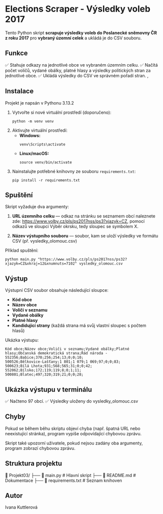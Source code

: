 #  Elections Scraper - Výsledky voleb 2017

Tento Python skript **scrapuje výsledky voleb do Poslanecké sněmovny ČR z roku 2017** pro **vybraný územní celek**  a ukládá je do CSV souboru.

## Funkce

✅ Stahuje odkazy na jednotlivé obce ve vybraném územním celku.
✅ Načítá počet voličů, vydané obálky, platné hlasy a výsledky politických stran za jednotlivé obce.
✅ Ukládá výsledky do CSV ve správném pořadí stran.
,

## Instalace

Projekt je napsán v Pythonu 3.13.2

1. Vytvořte si nové virtuální prostředí (doporučeno):
   ```
   python -m venv venv
   ```
2. Aktivujte virtuální prostředí:
   - **Windows:**
     ```
     venv\Scripts\activate
     ```
   - **Linux/macOS:**
     ```
     source venv/bin/activate
     ```
3. Nainstalujte potřebné knihovny ze souboru `requirements.txt`:
   ```
   pip install -r requirements.txt
   ```


## Spuštění

Skript vyžaduje dva argumenty:

1. **URL územního celku** — odkaz na stránku se seznamem obcí naleznete zde: https://www.volby.cz/pls/ps2017nss/ps3?xjazyk=CZ, pomocí odkazů ve sloupci Výběr okrsku, tedy sloupec se symbolem X.

2. **Název výstupního souboru** — soubor, kam se uloží výsledky ve formátu CSV (př. vysledky_olomouc.csv)

Příklad spuštění:
```
python main.py "https://www.volby.cz/pls/ps2017nss/ps32?xjazyk=CZ&xkraj=12&xnumnuts=7102" vysledky_olomouc.csv
```

## Výstup

Výstupní CSV soubor obsahuje následující sloupce:

- **Kód obce**
- **Název obce**
- **Voliči v seznamu**
- **Vydané obálky**
- **Platné hlasy**
- **Kandidující strany** (každá strana má svůj vlastní sloupec s počtem hlasů)

Ukázka výstupu:
```
Kód obce;Název obce;Voliči v seznamu;Vydané obálky;Platné hlasy;Občanská demokratická strana;Řád národa - 
552356;Babice;370;256;254;13;0;0;10;
500526;Bělkovice-Lašťany;1 801;1 079;1 069;97;0;0;83;
500623;Bílá Lhota;931;568;565;31;0;0;42;
552062;Bílsko;172;119;119;8;0;1;11;
500801;Blatec;497;320;319;21;0;0;28;
```

## Ukázka výstupu v terminálu

✅ Načteno 97 obcí.
✅ Výsledky uloženy do vysledky_olomouc.csv


## Chyby

Pokud se během běhu skriptu objeví chyba (např. špatná URL nebo neexistující stránka), program vypíše odpovídající chybovou zprávu.

Skript také upozorní uživatele, pokud nejsou zadány oba argumenty, program zobrazí chybovou zprávu.


## Struktura projektu

📂 Projekt03/
 ├── 📄 main.py          # Hlavní skript
 ├── 📄 README.md        # Dokumentace
 ├── 📄 requirements.txt # Seznam knihoven



## Autor

Ivana Kuttlerová